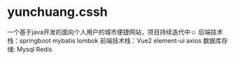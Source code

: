 # yunchuang.cssh
一个基于java开发的面向个人用户的城市便捷网站，项目持续迭代中☺
后端技术栈：springboot mybatis lombok 
前端技术栈：Vue2 element-ui axios
数据库存储: Mysql Redis 
